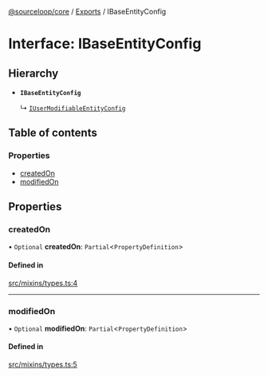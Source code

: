 [@sourceloop/core](../README.md) / [Exports](../modules.md) / IBaseEntityConfig

# Interface: IBaseEntityConfig

## Hierarchy

- **`IBaseEntityConfig`**

  ↳ [`IUserModifiableEntityConfig`](IUserModifiableEntityConfig.md)

## Table of contents

### Properties

- [createdOn](IBaseEntityConfig.md#createdon)
- [modifiedOn](IBaseEntityConfig.md#modifiedon)

## Properties

### createdOn

• `Optional` **createdOn**: `Partial`<`PropertyDefinition`\>

#### Defined in

[src/mixins/types.ts:4](https://github.com/sourcefuse/loopback4-microservice-catalog/blob/d35fdb3f0/packages/core/src/mixins/types.ts#L4)

___

### modifiedOn

• `Optional` **modifiedOn**: `Partial`<`PropertyDefinition`\>

#### Defined in

[src/mixins/types.ts:5](https://github.com/sourcefuse/loopback4-microservice-catalog/blob/d35fdb3f0/packages/core/src/mixins/types.ts#L5)
